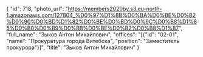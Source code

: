 {
    "id": 718,
    "photo_url": "https://members2020by.s3.eu-north-1.amazonaws.com/127804_%D0%97%D1%8B%D0%BA%D0%BE%D0%B2%D0%90%D0%BD%D1%82%D0%BE%D0%BD%D0%9C%D0%B8%D1%85%D0%B0%D0%B9%D0%BB%D0%BE%D0%B2%D0%B8%D1%87",
    "full_name": "Зыков Антон Михайлович",
    "offices": "[{\"id\": \"02-01\", \"name\": \"Прокуратура города Витебска\", \"position\": \"Заместитель прокурора\"}]",
    "title": "Зыков Антон Михайлович"
}